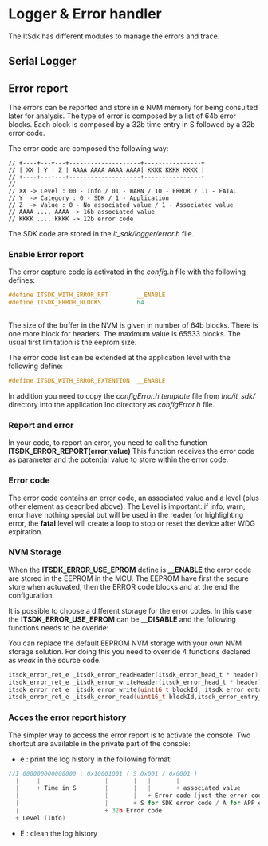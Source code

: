 # Logger & Error handler

The ItSdk has different modules to manage the errors and trace.

## Serial Logger



## Error report
The errors can be reported and store in e NVM memory for being consulted later for analysis. The type of error is composed by a list of 64b error blocks. Each block is composed by a 32b time entry in S followed by a 32b error code. 

The error code are composed the following way:
```
// +----+---+---+--------------------+----------------+
// | XX | Y | Z | AAAA AAAA AAAA AAAA| KKKK KKKK KKKK |
// +----+---+---+--------------------+----------------+
//
// XX -> Level : 00 - Info / 01 - WARN / 10 - ERROR / 11 - FATAL
// Y  -> Category : 0 - SDK / 1 - Application
// Z  -> Value : 0 - No associated value / 1 - Associated value
// AAAA .... AAAA -> 16b associated value
// KKKK .... KKKK -> 12b error code
```

The SDK code are stored in the *it_sdk/logger/error.h* file.

### Enable Error report
The error capture code is activated in the *config.h* file with the following defines:

```C
#define ITSDK_WITH_ERROR_RPT		__ENABLE								// Enable the Error reporting code. The allow to store error code in the EEPROM
#define ITSDK_ERROR_BLOCKS			64										//  Max number of error block / 1 block stores 1 error and needs 8 Byte for storage.
																			//  The first block is header
```
The size of the buffer in the NVM is given in number of 64b blocks. There is one more block for headers. The maximum value is 65533 blocks. The usual first limitation is the eeprom size.


The error code list can be extended at the application level with the following define:
```C
#define ITSDK_WITH_ERROR_EXTENTION	__ENABLE								//  Add an application extension for error code in configError.h file
```
In addition you need to copy the *configError.h.template* file from *Inc/it_sdk/* directory into the application Inc directory as *configError.h* file.

### Report and error

In your code, to report an error, you need to call the function **ITSDK_ERROR_REPORT(error,value)**
This function receives the error code as parameter and the potential value to store within the error code.

### Error code
The error code contains an error code, an associated value and a level (plus other element as described above). The Level is important: if info, warn, error have nothing special but will be used in the reader for highlighting error, the **fatal** level will create a loop to stop or reset the device after WDG expiration.

### NVM Storage
When the **ITSDK_ERROR_USE_EPROM** define is **__ENABLE** the error code are stored in the EEPROM in the MCU.
The EEPROM have first the secure store when actuvated, then the ERROR code blocks and at the end the configuration.

It is possible to choose a different storage for the error codes. In this case the **ITSDK_ERROR_USE_EPROM** can be **__DISABLE** and the following functions needs to be overide:

You can replace the default EEPROM NVM storage with your own NVM storage solution. For doing this you need to override 4 functions declared as _weak_ in the source code.

```C
itsdk_error_ret_e _itsdk_error_readHeader(itsdk_error_head_t * header);
itsdk_error_ret_e _itsdk_error_writeHeader(itsdk_error_head_t * header);
itsdk_error_ret_e _itsdk_error_write(uint16_t blockId, itsdk_error_entry_t * entry);
itsdk_error_ret_e _itsdk_error_read(uint16_t blockId,itsdk_error_entry_t * e);
```

### Acces the error report history
The simpler way to access the error report is to activate the console. Two shortcut are available in the private part of the console:
- e : print the log history in the following format:
```C
//I 000000000000000 : 0x10001001 ( S 0x001 / 0x0001 )
  |     |                  |       |   |       |
  |     + Time in S        |       |   |       + associated value
  |                        |       |   + Error code (just the error code)
  |                        |       + S for SDK error code / A for APP error code
  |                        + 32b Error code
  + Level (Info)
```
- E : clean the log history



